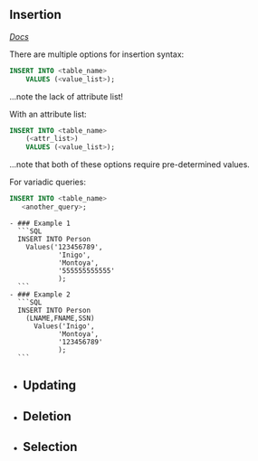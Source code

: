 ## Insertion
*[Docs](https://mariadb.com/kb/en/insert/)*

There are multiple options for insertion syntax:
```SQL
INSERT INTO <table_name>
	VALUES (<value_list>);
```
...note the lack of attribute list!

With an attribute list:
```SQL
INSERT INTO <table_name>
	(<attr_list>)
	VALUES (<value_list>);
```
...note that both of these options require pre-determined values.

For variadic queries:
 ```SQL
INSERT INTO <table_name>
	<another_query>;
```
	- ### Example 1
	  ```SQL
	  INSERT INTO Person
	  	Values('123456789',
	            'Inigo',
	            'Montoya',
	            '555555555555'
	            );
	  ```
	- ### Example 2
	  ```SQL
	  INSERT INTO Person
	  	(LNAME,FNAME,SSN)
	      Values('Inigo',
	            'Montoya',
	            '123456789'
	            );
	  ```
- ## Updating
- ## Deletion
- ## Selection